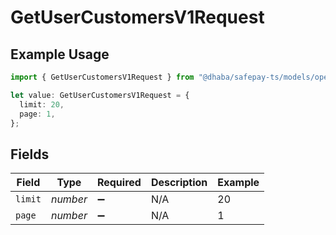 # GetUserCustomersV1Request

## Example Usage

```typescript
import { GetUserCustomersV1Request } from "@dhaba/safepay-ts/models/operations";

let value: GetUserCustomersV1Request = {
  limit: 20,
  page: 1,
};
```

## Fields

| Field              | Type               | Required           | Description        | Example            |
| ------------------ | ------------------ | ------------------ | ------------------ | ------------------ |
| `limit`            | *number*           | :heavy_minus_sign: | N/A                | 20                 |
| `page`             | *number*           | :heavy_minus_sign: | N/A                | 1                  |